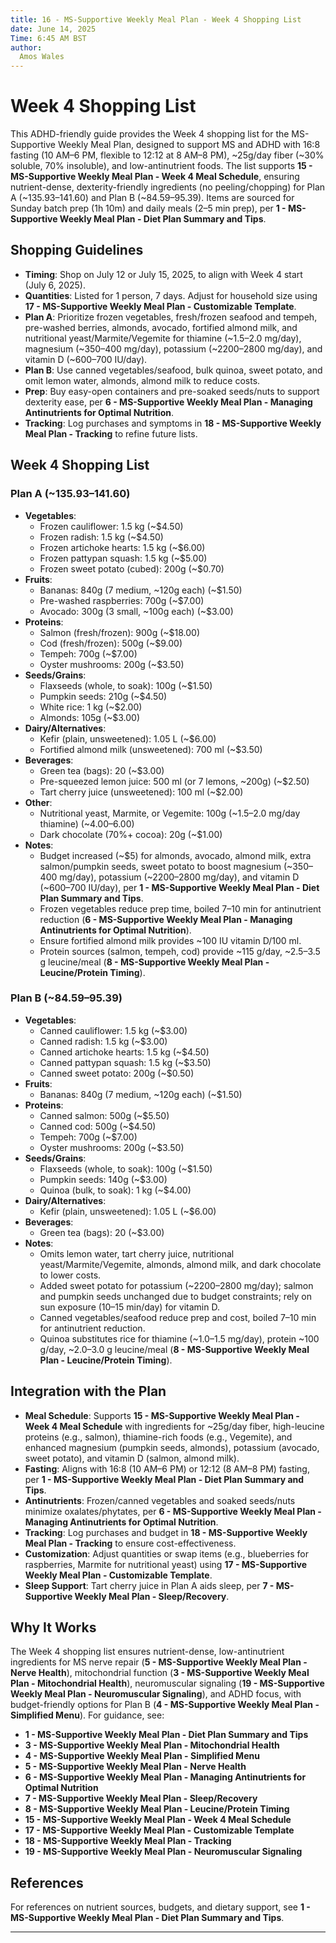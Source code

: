 ```yaml
---
title: 16 - MS-Supportive Weekly Meal Plan - Week 4 Shopping List
date: June 14, 2025
Time: 6:45 AM BST
author:
  Amos Wales
---
```


# Week 4 Shopping List

This ADHD-friendly guide provides the Week 4 shopping list for the MS-Supportive Weekly Meal Plan, designed to support MS and ADHD with 16:8 fasting (10 AM–6 PM, flexible to 12:12 at 8 AM–8 PM), ~25g/day fiber (~30% soluble, 70% insoluble), and low-antinutrient foods. The list supports **15 - MS-Supportive Weekly Meal Plan - Week 4 Meal Schedule**, ensuring nutrient-dense, dexterity-friendly ingredients (no peeling/chopping) for Plan A (~$135.93–$141.60) and Plan B (~$84.59–$95.39). Items are sourced for Sunday batch prep (1h 10m) and daily meals (2–5 min prep), per **1 - MS-Supportive Weekly Meal Plan - Diet Plan Summary and Tips**.

## Shopping Guidelines

- **Timing**: Shop on July 12 or July 15, 2025, to align with Week 4 start (July 6, 2025).
- **Quantities**: Listed for 1 person, 7 days. Adjust for household size using **17 - MS-Supportive Weekly Meal Plan - Customizable Template**.
- **Plan A**: Prioritize frozen vegetables, fresh/frozen seafood and tempeh, pre-washed berries, almonds, avocado, fortified almond milk, and nutritional yeast/Marmite/Vegemite for thiamine (~1.5–2.0 mg/day), magnesium (~350–400 mg/day), potassium (~2200–2800 mg/day), and vitamin D (~600–700 IU/day).
- **Plan B**: Use canned vegetables/seafood, bulk quinoa, sweet potato, and omit lemon water, almonds, almond milk to reduce costs.
- **Prep**: Buy easy-open containers and pre-soaked seeds/nuts to support dexterity ease, per **6 - MS-Supportive Weekly Meal Plan - Managing Antinutrients for Optimal Nutrition**.
- **Tracking**: Log purchases and symptoms in **18 - MS-Supportive Weekly Meal Plan - Tracking** to refine future lists.

## Week 4 Shopping List

### Plan A (~$135.93–$141.60)
- **Vegetables**:
  - Frozen cauliflower: 1.5 kg (~$4.50)
  - Frozen radish: 1.5 kg (~$4.50)
  - Frozen artichoke hearts: 1.5 kg (~$6.00)
  - Frozen pattypan squash: 1.5 kg (~$5.00)
  - Frozen sweet potato (cubed): 200g (~$0.70)
- **Fruits**:
  - Bananas: 840g (7 medium, ~120g each) (~$1.50)
  - Pre-washed raspberries: 700g (~$7.00)
  - Avocado: 300g (3 small, ~100g each) (~$3.00)
- **Proteins**:
  - Salmon (fresh/frozen): 900g (~$18.00)
  - Cod (fresh/frozen): 500g (~$9.00)
  - Tempeh: 700g (~$7.00)
  - Oyster mushrooms: 200g (~$3.50)
- **Seeds/Grains**:
  - Flaxseeds (whole, to soak): 100g (~$1.50)
  - Pumpkin seeds: 210g (~$4.50)
  - White rice: 1 kg (~$2.00)
  - Almonds: 105g (~$3.00)
- **Dairy/Alternatives**:
  - Kefir (plain, unsweetened): 1.05 L (~$6.00)
  - Fortified almond milk (unsweetened): 700 ml (~$3.50)
- **Beverages**:
  - Green tea (bags): 20 (~$3.00)
  - Pre-squeezed lemon juice: 500 ml (or 7 lemons, ~200g) (~$2.50)
  - Tart cherry juice (unsweetened): 100 ml (~$2.00)
- **Other**:
  - Nutritional yeast, Marmite, or Vegemite: 100g (~1.5–2.0 mg/day thiamine) (~$4.00–$6.00)
  - Dark chocolate (70%+ cocoa): 20g (~$1.00)
- **Notes**:
  - Budget increased (~$5) for almonds, avocado, almond milk, extra salmon/pumpkin seeds, sweet potato to boost magnesium (~350–400 mg/day), potassium (~2200–2800 mg/day), and vitamin D (~600–700 IU/day), per **1 - MS-Supportive Weekly Meal Plan - Diet Plan Summary and Tips**.
  - Frozen vegetables reduce prep time, boiled 7–10 min for antinutrient reduction (**6 - MS-Supportive Weekly Meal Plan - Managing Antinutrients for Optimal Nutrition**).
  - Ensure fortified almond milk provides ~100 IU vitamin D/100 ml.
  - Protein sources (salmon, tempeh, cod) provide ~115 g/day, ~2.5–3.5 g leucine/meal (**8 - MS-Supportive Weekly Meal Plan - Leucine/Protein Timing**).

### Plan B (~$84.59–$95.39)
- **Vegetables**:
  - Canned cauliflower: 1.5 kg (~$3.00)
  - Canned radish: 1.5 kg (~$3.00)
  - Canned artichoke hearts: 1.5 kg (~$4.50)
  - Canned pattypan squash: 1.5 kg (~$3.50)
  - Canned sweet potato: 200g (~$0.50)
- **Fruits**:
  - Bananas: 840g (7 medium, ~120g each) (~$1.50)
- **Proteins**:
  - Canned salmon: 500g (~$5.50)
  - Canned cod: 500g (~$4.50)
  - Tempeh: 700g (~$7.00)
  - Oyster mushrooms: 200g (~$3.50)
- **Seeds/Grains**:
  - Flaxseeds (whole, to soak): 100g (~$1.50)
  - Pumpkin seeds: 140g (~$3.00)
  - Quinoa (bulk, to soak): 1 kg (~$4.00)
- **Dairy/Alternatives**:
  - Kefir (plain, unsweetened): 1.05 L (~$6.00)
- **Beverages**:
  - Green tea (bags): 20 (~$3.00)
- **Notes**:
  - Omits lemon water, tart cherry juice, nutritional yeast/Marmite/Vegemite, almonds, almond milk, and dark chocolate to lower costs.
  - Added sweet potato for potassium (~2200–2800 mg/day); salmon and pumpkin seeds unchanged due to budget constraints; rely on sun exposure (10–15 min/day) for vitamin D.
  - Canned vegetables/seafood reduce prep and cost, boiled 7–10 min for antinutrient reduction.
  - Quinoa substitutes rice for thiamine (~1.0–1.5 mg/day), protein ~100 g/day, ~2.0–3.0 g leucine/meal (**8 - MS-Supportive Weekly Meal Plan - Leucine/Protein Timing**).

## Integration with the Plan

- **Meal Schedule**: Supports **15 - MS-Supportive Weekly Meal Plan - Week 4 Meal Schedule** with ingredients for ~25g/day fiber, high-leucine proteins (e.g., salmon), thiamine-rich foods (e.g., Vegemite), and enhanced magnesium (pumpkin seeds, almonds), potassium (avocado, sweet potato), and vitamin D (salmon, almond milk).
- **Fasting**: Aligns with 16:8 (10 AM–6 PM) or 12:12 (8 AM–8 PM) fasting, per **1 - MS-Supportive Weekly Meal Plan - Diet Plan Summary and Tips**.
- **Antinutrients**: Frozen/canned vegetables and soaked seeds/nuts minimize oxalates/phytates, per **6 - MS-Supportive Weekly Meal Plan - Managing Antinutrients for Optimal Nutrition**.
- **Tracking**: Log purchases and budget in **18 - MS-Supportive Weekly Meal Plan - Tracking** to ensure cost-effectiveness.
- **Customization**: Adjust quantities or swap items (e.g., blueberries for raspberries, Marmite for nutritional yeast) using **17 - MS-Supportive Weekly Meal Plan - Customizable Template**.
- **Sleep Support**: Tart cherry juice in Plan A aids sleep, per **7 - MS-Supportive Weekly Meal Plan - Sleep/Recovery**.

## Why It Works

The Week 4 shopping list ensures nutrient-dense, low-antinutrient ingredients for MS nerve repair (**5 - MS-Supportive Weekly Meal Plan - Nerve Health**), mitochondrial function (**3 - MS-Supportive Weekly Meal Plan - Mitochondrial Health**), neuromuscular signaling (**19 - MS-Supportive Weekly Meal Plan - Neuromuscular Signaling**), and ADHD focus, with budget-friendly options for Plan B (**4 - MS-Supportive Weekly Meal Plan - Simplified Menu**). For guidance, see:
- **1 - MS-Supportive Weekly Meal Plan - Diet Plan Summary and Tips**
- **3 - MS-Supportive Weekly Meal Plan - Mitochondrial Health**
- **4 - MS-Supportive Weekly Meal Plan - Simplified Menu**
- **5 - MS-Supportive Weekly Meal Plan - Nerve Health**
- **6 - MS-Supportive Weekly Meal Plan - Managing Antinutrients for Optimal Nutrition**
- **7 - MS-Supportive Weekly Meal Plan - Sleep/Recovery**
- **8 - MS-Supportive Weekly Meal Plan - Leucine/Protein Timing**
- **15 - MS-Supportive Weekly Meal Plan - Week 4 Meal Schedule**
- **17 - MS-Supportive Weekly Meal Plan - Customizable Template**
- **18 - MS-Supportive Weekly Meal Plan - Tracking**
- **19 - MS-Supportive Weekly Meal Plan - Neuromuscular Signaling**

## References

For references on nutrient sources, budgets, and dietary support, see **1 - MS-Supportive Weekly Meal Plan - Diet Plan Summary and Tips**.

---
